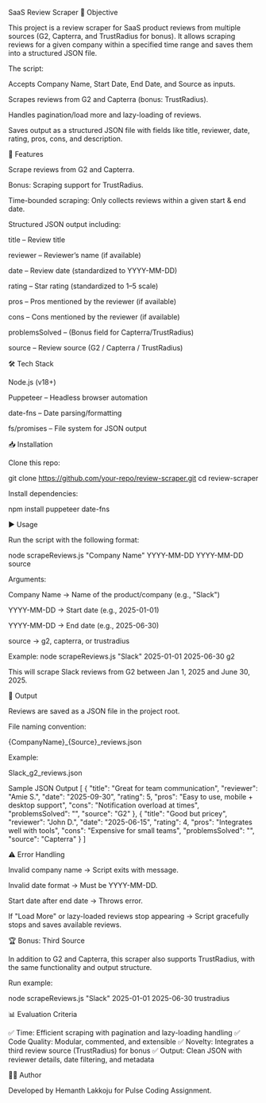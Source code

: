 SaaS Review Scraper
📌 Objective

This project is a review scraper for SaaS product reviews from multiple sources (G2, Capterra, and TrustRadius for bonus). It allows scraping reviews for a given company within a specified time range and saves them into a structured JSON file.

The script:

Accepts Company Name, Start Date, End Date, and Source as inputs.

Scrapes reviews from G2 and Capterra (bonus: TrustRadius).

Handles pagination/load more and lazy-loading of reviews.

Saves output as a structured JSON file with fields like title, reviewer, date, rating, pros, cons, and description.

🚀 Features

Scrape reviews from G2 and Capterra.

Bonus: Scraping support for TrustRadius.

Time-bounded scraping: Only collects reviews within a given start & end date.

Structured JSON output including:

title – Review title

reviewer – Reviewer’s name (if available)

date – Review date (standardized to YYYY-MM-DD)

rating – Star rating (standardized to 1–5 scale)

pros – Pros mentioned by the reviewer (if available)

cons – Cons mentioned by the reviewer (if available)

problemsSolved – (Bonus field for Capterra/TrustRadius)

source – Review source (G2 / Capterra / TrustRadius)

🛠️ Tech Stack

Node.js (v18+)

Puppeteer – Headless browser automation

date-fns – Date parsing/formatting

fs/promises – File system for JSON output

📥 Installation

Clone this repo:

git clone https://github.com/your-repo/review-scraper.git
cd review-scraper


Install dependencies:

npm install puppeteer date-fns

▶️ Usage

Run the script with the following format:

node scrapeReviews.js "Company Name" YYYY-MM-DD YYYY-MM-DD source

Arguments:

Company Name → Name of the product/company (e.g., "Slack")

YYYY-MM-DD → Start date (e.g., 2025-01-01)

YYYY-MM-DD → End date (e.g., 2025-06-30)

source → g2, capterra, or trustradius

Example:
node scrapeReviews.js "Slack" 2025-01-01 2025-06-30 g2


This will scrape Slack reviews from G2 between Jan 1, 2025 and June 30, 2025.

📂 Output

Reviews are saved as a JSON file in the project root.

File naming convention:

{CompanyName}_{Source}_reviews.json


Example:

Slack_g2_reviews.json

Sample JSON Output
[
  {
    "title": "Great for team communication",
    "reviewer": "Amie S.",
    "date": "2025-09-30",
    "rating": 5,
    "pros": "Easy to use, mobile + desktop support",
    "cons": "Notification overload at times",
    "problemsSolved": "",
    "source": "G2"
  },
  {
    "title": "Good but pricey",
    "reviewer": "John D.",
    "date": "2025-06-15",
    "rating": 4,
    "pros": "Integrates well with tools",
    "cons": "Expensive for small teams",
    "problemsSolved": "",
    "source": "Capterra"
  }
]

⚠️ Error Handling

Invalid company name → Script exits with message.

Invalid date format → Must be YYYY-MM-DD.

Start date after end date → Throws error.

If "Load More" or lazy-loaded reviews stop appearing → Script gracefully stops and saves available reviews.

🏆 Bonus: Third Source

In addition to G2 and Capterra, this scraper also supports TrustRadius, with the same functionality and output structure.

Run example:

node scrapeReviews.js "Slack" 2025-01-01 2025-06-30 trustradius

📊 Evaluation Criteria

✅ Time: Efficient scraping with pagination and lazy-loading handling
✅ Code Quality: Modular, commented, and extensible
✅ Novelty: Integrates a third review source (TrustRadius) for bonus
✅ Output: Clean JSON with reviewer details, date filtering, and metadata

👨‍💻 Author

Developed by Hemanth Lakkoju for Pulse Coding Assignment.
